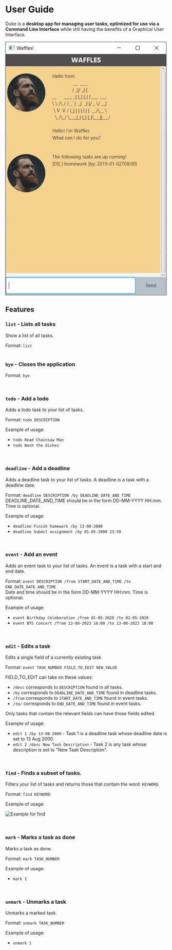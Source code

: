 # User Guide
Duke is a **desktop app for managing user tasks, optimized for use via a Command Line Interface** while still having the benefits of a Graphical User Interface.

![Sample Gui Image](/Ui.png)

## Features 

### `list` - Lists all tasks

Show a list of all tasks.

Format: `list`  
<br>

### `bye` - Closes the application

Format: `bye` 

<br>

### `todo` - Add a todo

Adds a todo task to your list of tasks.

Format: `todo DESCRIPTION`

Example of usage:
- `todo Read Chainsaw Man`
- `todo Wash the dishes` 

<br>

### `deadline` - Add a deadline

Adds a deadline task to your list of tasks. A deadline is a task with a deadline date.

Format: `deadline DESCRIPTION /by DEADLINE_DATE_AND_TIME`  
DEADLINE_DATE_AND_TIME should be in the form DD-MM-YYYY HH:mm. Time is optional.

Example of usage:
- `deadline Finish homework /by 13-08-2000`
- `deadline Submit assignment /by 01-05-2000 23:59` 

<br>

### `event` - Add an event

Adds an event task to your list of tasks. An event is a task with a start and end date.

Format: `event DESCRIPTION /from START_DATE_AND_TIME /to END_DATE_DATE_AND_TIME`  
Date and time should be in the form DD-MM-YYYY HH:mm. Time is optional.

Example of usage:
- `event Birthday Celeberation /from 01-05-2020 /to 02-05-2020`
- `event BTS Concert /from 13-08-2023 16:00 /to 13-08-2023 18:00` 

<br>

### `edit` - Edits a task

Edits a single field of a currently existing task

Format: `event TASK_NUMBER FIELD_TO_EDIT NEW_VALUE`  

FIELD_TO_EDIT can take on these values:
- `/desc` corresponds to `DESCRIPTION` found in all tasks. 
- `/by` corresponds to `DEADLINE_DATE_AND_TIME` found in deadline tasks. 
- `/from` corresponds to `START_DATE_AND_TIME` found in event tasks. 
- `/to/` corresponds to `END_DATE_AND_TIME` found in event tasks. 

Only tasks that contain the relevant fields can have those fields edited.

Example of usage:
- `edit 1 /by 13-08-2000` - Task 1 is a deadline task whose deadline date is set to 13 Aug 2000.
- `edit 2 /desc New Task Description` - Task 2 is any task whose description is set to "New Task Description". 

<br>

### `find` - Finds a subset of tasks.

Filters your list of tasks and returns those that contain the word: `KEYWORD`. 

Format: `find KEYWORD`  

Example of usage: 

![Example for find](/findExample.png) 

<br>

### `mark` - Marks a task as done

Marks a task as done.

Format: `mark TASK_NUMBER`

Example of usage:
- `mark 1` 

<br>

### `unmark` - Unmarks a task

Unmarks a marked task.

Format: `unmark TASK_NUMBER`

Example of usage:
- `unmark 1` 

<br>
